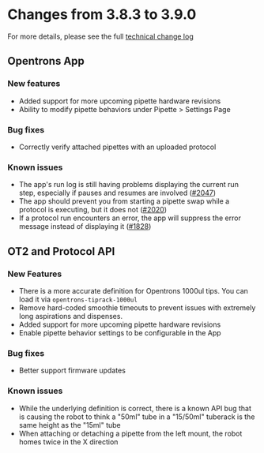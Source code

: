 # Changes from 3.8.3 to 3.9.0

For more details, please see the full [technical change log][changelog]

[changelog]: https://github.com/Opentrons/opentrons/blob/edge/CHANGELOG.md

<!-- start:@opentrons/app -->
## Opentrons App

### New features

- Added support for more upcoming pipette hardware revisions
- Ability to modify pipette behaviors under Pipette > Settings Page

### Bug fixes

- Correctly verify attached pipettes with an uploaded protocol

### Known issues

- The app's run log is still having problems displaying the current run step, especially if pauses and resumes are involved ([#2047][2047])
- The app should prevent you from starting a pipette swap while a protocol is executing, but it does not ([#2020][2020])
- If a protocol run encounters an error, the app will suppress the error message instead of displaying it ([#1828][1828])

[2047]: https://github.com/Opentrons/opentrons/issues/2047
[2020]: https://github.com/Opentrons/opentrons/issues/2020
[1828]: https://github.com/Opentrons/opentrons/issues/1828

<!-- end:@opentrons/app -->

<!-- start:@opentrons/api -->
## OT2 and Protocol API

### New Features

- There is a more accurate definition for Opentrons 1000ul tips. You can load it via `opentrons-tiprack-1000ul`
- Remove hard-coded smoothie timeouts to prevent issues with extremely long aspirations and dispenses.
- Added support for more upcoming pipette hardware revisions
- Enable pipette behavior settings to be configurable in the App

### Bug fixes

- Better support firmware updates

### Known issues

- While the underlying definition is correct, there is a known API bug that is causing the robot to think a "50ml" tube in a "15/50ml" tuberack is the same height as the "15ml" tube
- When attaching or detaching a pipette from the left mount, the robot homes twice in the X direction


[schema-v3]: https://github.com/Opentrons/opentrons/blob/edge/shared-data/protocol-json-schema/protocolSchemaV3.json
<!-- end:@opentrons/api -->
